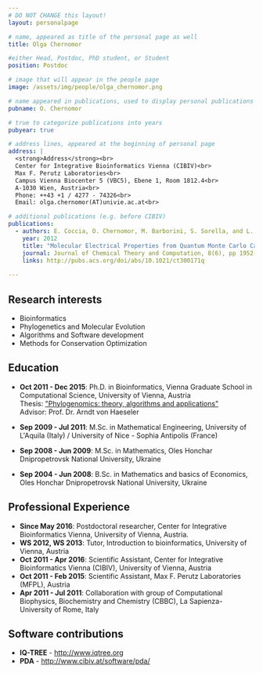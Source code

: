 ```yaml
---
# DO NOT CHANGE this layout!
layout: personalpage

# name, appeared as title of the personal page as well
title: Olga Chernomor

#either Head, Postdoc, PhD student, or Student
position: Postdoc

# image that will appear in the people page
image: /assets/img/people/olga_chernomor.png

# name appeared in publications, used to display personal publications
pubname: O. Chernomor

# true to categorize publications into years
pubyear: true

# address lines, appeared at the beginning of personal page
address: |
  <strong>Address</strong><br>
  Center for Integrative Bioinformatics Vienna (CIBIV)<br>
  Max F. Perutz Laboratories<br>
  Campus Vienna Biocenter 5 (VBC5), Ebene 1, Room 1812.4<br>
  A-1030 Wien, Austria<br>
  Phone: ++43 +1 / 4277 - 74326<br>
  Email: olga.chernomor(AT)univie.ac.at<br>

# additional publications (e.g. before CIBIV)
publications:
  - authors: E. Coccia, O. Chernomor, M. Barborini, S. Sorella, and L. Guidoni
    year: 2012
    title: "Molecular Electrical Properties from Quantum Monte Carlo Calculations: Application to Ethyne."
    journal: Journal of Chemical Theory and Computation, 8(6), pp 1952-1962
    links: http://pubs.acs.org/doi/abs/10.1021/ct300171q
   
---
```



Research interests
------------------

* Bioinformatics
* Phylogenetics and Molecular Evolution
* Algorithms and Software development
* Methods for Conservation Optimization

Education
---------

* __Oct 2011 - Dec 2015__: Ph.D. in Bioinformatics, Vienna Graduate School in Computational Science, University of Vienna, Austria<br>
Thesis: <a HREF="http://www.cibiv.at/~olga/Olga_Chernomor-Thesis-2015-univie.pdf">"Phylogenomics: theory, algorithms and applications"</a><br>
Advisor: Prof. Dr. Arndt von Haeseler

* __Sep 2009 - Jul 2011__: M.Sc. in Mathematical Engineering, University of L'Aquila (Italy) / University of Nice - Sophia Antipolis (France)
* __Sep 2008 - Jun 2009__: M.Sc. in Mathematics, Oles Honchar Dnipropetrovsk National University, Ukraine
* __Sep 2004 - Jun 2008__: B.Sc. in Mathematics and basics of Economics, Oles Honchar Dnipropetrovsk National University, Ukraine


Professional Experience
----------

* __Since May 2016__: Postdoctoral researcher, Center for Integrative Bioinformatics Vienna, University of Vienna, Austria.
* __WS 2012, WS 2013__: Tutor, Introduction to bioinformatics, University of Vienna, Austria
* __Oct 2011 - Apr 2016__: Scientific Assistant, Center for Integrative Bioinformatics Vienna (CIBIV), University of Vienna, Austria
* __Oct 2011 - Feb 2015__: Scientific Assistant, Max F. Perutz Laboratories (MFPL), Austria
* __Apr 2011 - Jul 2011__: Collaboration with group of Computational Biophysics, Biochemistry and Chemistry (CBBC), La Sapienza-University of Rome, Italy

Software contributions
----------
* __IQ-TREE__ 	- <a HREF="http://www.iqtree.org"> http://www.iqtree.org</a>
* __PDA__	- <a HREF="http://www.cibiv.at/software/pda/">http://www.cibiv.at/software/pda/</a>
